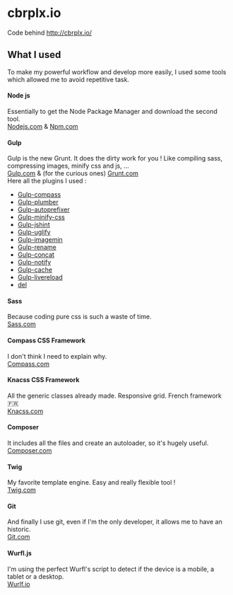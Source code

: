 # cbrplx.io
Code behind http://cbrplx.io/

## What I used
To make my powerful workflow and develop more easily, I used some tools which allowed me to avoid repetitive task.

#### Node js
Essentially to get the Node Package Manager and download the second tool. <br/>
[Nodejs.com](http://nodejs.org/) & [Npm.com](https://www.npmjs.com/)

#### Gulp
Gulp is the new Grunt. It does the dirty work for you ! Like compiling sass, compressing images, minify css and js, ... <br/>
[Gulp.com](http://gulpjs.com/) & (for the curious ones) [Grunt.com](http://gruntjs.com/) <br/>
Here all the plugins I used :
* [Gulp-compass](https://www.npmjs.com/package/gulp-compass)
* [Gulp-plumber](https://www.npmjs.com/package/gulp-plumber)
* [Gulp-autoprefixer](https://www.npmjs.com/package/gulp-autoprefixer)
* [Gulp-minify-css](https://www.npmjs.com/package/gulp-minify-css)
* [Gulp-jshint](https://www.npmjs.com/package/gulp-jshint)
* [Gulp-uglify](https://www.npmjs.com/package/gulp-uglify)
* [Gulp-imagemin](https://www.npmjs.com/package/gulp-imagemin)
* [Gulp-rename](https://www.npmjs.com/package/gulp-rename)
* [Gulp-concat](https://www.npmjs.com/package/gulp-concat)
* [Gulp-notify](https://www.npmjs.com/package/gulp-notify)
* [Gulp-cache](https://www.npmjs.com/package/gulp-cache)
* [Gulp-livereload](https://www.npmjs.com/package/gulp-livereload)
* [del](https://www.npmjs.com/package/del)

#### Sass
Because coding pure css is such a waste of time. <br/>
[Sass.com](http://sass-lang.com/)

#### Compass CSS Framework
I don't think I need to explain why. <br/>
[Compass.com](http://compass-style.org/)

#### Knacss CSS Framework
All the generic classes already made. Responsive grid. French framework :fr: <br/>
[Knacss.com](http://www.knacss.com/)

#### Composer
It includes all the files and create an autoloader, so it's hugely useful. <br/>
[Composer.com](https://getcomposer.org/)

#### Twig
My favorite template engine. Easy and really flexible tool ! <br/>
[Twig.com](http://twig.sensiolabs.org/)

#### Git
And finally I use git, even if I'm the only developer, it allows me to have an historic. <br/>
[Git.com](http://git-scm.com/)

#### Wurfl.js
I'm using the perfect Wurfl's script to detect if the device is a mobile, a tablet or a desktop.<br/>
[Wurlf.io](http://web.wurfl.io/)